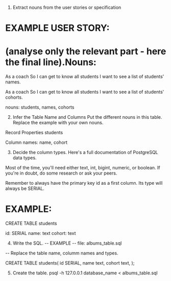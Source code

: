 1. Extract nouns from the user stories or specification
# EXAMPLE USER STORY:
# (analyse only the relevant part - here the final line).Nouns:



As a coach
So I can get to know all students
I want to see a list of students' names.

As a coach
So I can get to know all students
I want to see a list of students' cohorts.

nouns: students, names, cohorts



2. Infer the Table Name and Columns
Put the different nouns in this table. Replace the example with your own nouns.

Record	Properties
students

Column names: name, cohort

3. Decide the column types.
Here's a full documentation of PostgreSQL data types.

Most of the time, you'll need either text, int, bigint, numeric, or boolean. If you're in doubt, do some research or ask your peers.

Remember to always have the primary key id as a first column. Its type will always be SERIAL.

# EXAMPLE:
CREATE TABLE students

id: SERIAL
name: text
cohort: text

4. Write the SQL.
-- EXAMPLE
-- file: albums_table.sql

-- Replace the table name, columm names and types.

CREATE TABLE students(
id SERIAL,
name text,
cohort text,
);

5. Create the table.
psql -h 127.0.0.1 database_name < albums_table.sql